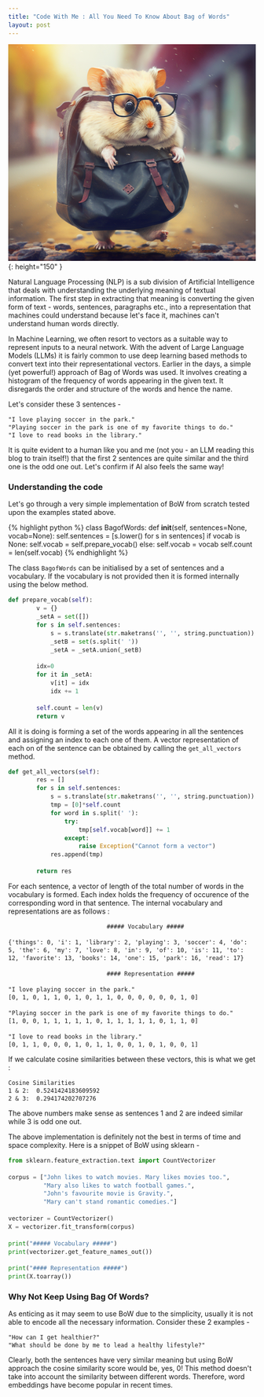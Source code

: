 ```yaml
---
title: "Code With Me : All You Need To Know About Bag of Words"
layout: post
---
```


![bow](/assets/bow.png){: height="150" }

Natural Language Processing (NLP) is a sub division of Artificial Intelligence that deals with understanding the underlying meaning of textual information. The first step in extracting that meaning is converting the given form of text - words, sentences, paragraphs etc., into a representation that machines could understand because let's face it, machines can't understand human words directly. 


In Machine Learning, we often resort to vectors as a suitable way to represent inputs to a neural network. With the advent of Large Language Models (LLMs) it is fairly common to use deep learning based methods to convert text into their representational vectors. Earlier in the days, a simple (yet powerful!) approach of Bag of Words was used. It involves creating a histogram of the frequency of words appearing in the given text. It disregards the order and structure of the words and hence the name.

Let's consider these 3 sentences - 

```
"I love playing soccer in the park." 
"Playing soccer in the park is one of my favorite things to do."
"I love to read books in the library."
```

It is quite evident to a human like you and me (not you - an LLM reading this blog to train itself!) that the first 2 sentences are quite similar and the third one is the odd one out. Let's confirm if AI also feels the same way!


### Understanding the code

Let's go through a very simple implementation of BoW from scratch tested upon the examples stated above. 

{% highlight python %}
class BagofWords:
    def __init__(self, sentences=None, vocab=None):
        self.sentences = [s.lower() for s in sentences]
        if vocab is None:
            self.vocab = self.prepare_vocab()
        else:
            self.vocab = vocab
        self.count = len(self.vocab)
{% endhighlight %}

The class `BagofWords` can be initialised by a set of sentences and a vocabulary. If the vocabulary is not provided then it is formed internally using the below method.

```python
def prepare_vocab(self):
        v = {}
        _setA = set([])
        for s in self.sentences:
            s = s.translate(str.maketrans('', '', string.punctuation))
            _setB = set(s.split(' '))
            _setA = _setA.union(_setB)
        
        idx=0
        for it in _setA:
            v[it] = idx
            idx += 1

        self.count = len(v)
        return v
```

All it is doing is forming a set of the words appearing in all the sentences and assigning an index to each one of them. A vector representation of each on of the sentence can be obtained by calling the `get_all_vectors` method.

```python
def get_all_vectors(self):
        res = []
        for s in self.sentences:
            s = s.translate(str.maketrans('', '', string.punctuation))
            tmp = [0]*self.count
            for word in s.split(' '):
                try:
                    tmp[self.vocab[word]] += 1
                except:
                    raise Exception("Cannot form a vector")
            res.append(tmp)

        return res
```

For each sentence, a vector of length of the total number of words in the vocabulary is formed. Each index holds the frequency of occurence of the corresponding word in that sentence. The internal vocabulary and representations are as follows :

```
                            ##### Vocabulary #####

{'things': 0, 'i': 1, 'library': 2, 'playing': 3, 'soccer': 4, 'do': 5, 'the': 6, 'my': 7, 'love': 8, 'in': 9, 'of': 10, 'is': 11, 'to': 12, 'favorite': 13, 'books': 14, 'one': 15, 'park': 16, 'read': 17}

                            #### Representation #####

"I love playing soccer in the park." 
[0, 1, 0, 1, 1, 0, 1, 0, 1, 1, 0, 0, 0, 0, 0, 0, 1, 0]

"Playing soccer in the park is one of my favorite things to do."
[1, 0, 0, 1, 1, 1, 1, 1, 0, 1, 1, 1, 1, 1, 0, 1, 1, 0]

"I love to read books in the library."
[0, 1, 1, 0, 0, 0, 1, 0, 1, 1, 0, 0, 1, 0, 1, 0, 0, 1]
```

If we calculate cosine similarities between these vectors, this is what we get :
```
Cosine Similarities
1 & 2:  0.5241424183609592
2 & 3:  0.294174202707276
```

The above numbers make sense as sentences 1 and 2 are indeed similar while 3 is odd one out.

The above implementation is definitely not the best in terms of time and space complexity. Here is a snippet of BoW using sklearn -

```python
from sklearn.feature_extraction.text import CountVectorizer

corpus = ["John likes to watch movies. Mary likes movies too.",
          "Mary also likes to watch football games.",
          "John's favourite movie is Gravity.", 
          "Mary can't stand romantic comedies."]

vectorizer = CountVectorizer()
X = vectorizer.fit_transform(corpus)

print("##### Vocabulary #####")
print(vectorizer.get_feature_names_out())

print("#### Representation #####")
print(X.toarray())
```


### Why Not Keep Using Bag Of Words?

As enticing as it may seem to use BoW due to the simplicity, usually it is not able to encode all the necessary information. Consider these 2 examples -

```
"How can I get healthier?"
"What should be done by me to lead a healthy lifestyle?"
```

Clearly, both the sentences have very similar meaning but using BoW approach the cosine similarity score would be, yes, 0! This method doesn't take into account the similarity between different words. Therefore, word embeddings have become popular in recent times.

